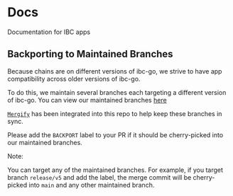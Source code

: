 # Docs

Documentation for IBC apps

## Backporting to Maintained Branches

Because chains are on different versions of ibc-go, we strive to have app compatibility across older versions of ibc-go.

To do this, we maintain several branches each targeting a different version of ibc-go. You can view our maintained branches [here](https://github.com/cosmos/ibc-apps/tree/main#maintained-branches)


[`Mergify`](https://mergify.com/) has been integrated into this repo to help keep these branches in sync.


Please add the `BACKPORT` label to your PR if it should be cherry-picked into our maintained branches.


Note:

You can target any of the maintained branches. For example, if you target branch `release/v5` and add the label, the merge commit will be cherry-picked into `main` and any other maintained branch.

